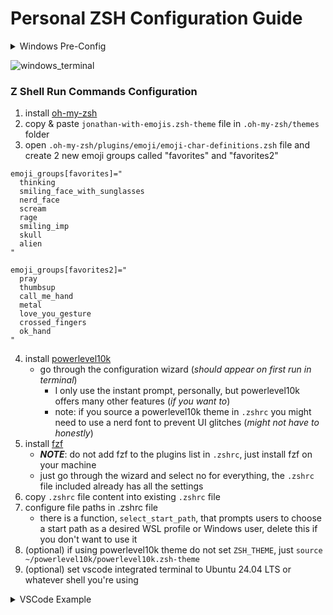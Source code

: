 # Personal ZSH Configuration Guide

<details>
  <summary>Windows Pre-Config</summary>

  <br>
  
  1. install WSL (for running linux distros on windows)
    - `wsl --install`
  2. enable "Windows Subsystem for Linux" in Windows Features
  3. install Ubuntu 24.04 LTS from Microsoft store
  4. open Ubuntu terminal and update packages
      - `sudo apt update && sudo apt upgrade`
  5. install zsh shell
      - `sudo apt-get install zsh`
  6. make zsh default shell
      - `chsh -s /usr/bin/zsh`
</details>

![windows_terminal](https://github.com/user-attachments/assets/8c5aa12f-d38d-4940-ad40-035afc9bb5d0)


### Z Shell Run Commands Configuration
1. install [oh-my-zsh](https://github.com/ohmyzsh/ohmyzsh)
2. copy & paste `jonathan-with-emojis.zsh-theme` file in `.oh-my-zsh/themes` folder
3. open `.oh-my-zsh/plugins/emoji/emoji-char-definitions.zsh` file and create 2 new emoji groups called "favorites" and "favorites2"
```
emoji_groups[favorites]="
  thinking
  smiling_face_with_sunglasses
  nerd_face
  scream
  rage
  smiling_imp
  skull
  alien
"

emoji_groups[favorites2]="
  pray
  thumbsup
  call_me_hand
  metal
  love_you_gesture
  crossed_fingers
  ok_hand
"
```
4. install [powerlevel10k](https://github.com/romkatv/powerlevel10k?tab=readme-ov-file#installation)
    - go through the configuration wizard (<i>should appear on first run in terminal</i>)
        - I only use the instant prompt, personally, but powerlevel10k offers many other features (<i>if you want to</i>)
        - note: if you source a powerlevel10k theme in `.zshrc` you might need to use a nerd font to prevent UI glitches (<i>might not have to honestly</i>)
5. install [fzf](https://github.com/junegunn/fzf)
    - <b><i>NOTE</i></b>: do not add fzf to the plugins list in `.zshrc`, just install fzf on your machine
    - just go through the wizard and select no for everything, the `.zshrc` file included already has all the settings
5. copy `.zshrc` file content into existing `.zshrc` file
6. configure file paths in .zshrc file
    - there is a function, `select_start_path`, that prompts users to choose a start path as a desired WSL profile or Windows user, delete this if you don't want to use it
7. (optional) if using powerlevel10k theme do not set `ZSH_THEME`, just `source ~/powerlevel10k/powerlevel10k.zsh-theme`
8. (optional) set vscode integrated terminal to Ubuntu 24.04 LTS or whatever shell you're using
<details>
  <summary>VSCode Example</summary>
  
  <br>
  
  ![vscode_integrated_terminal](https://github.com/user-attachments/assets/cb34d58f-6a3a-4b81-9527-da382f89c443)
</details>
